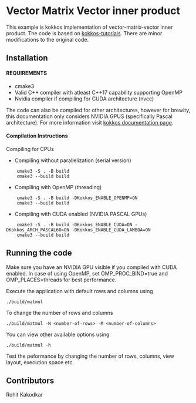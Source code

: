 # Vector Matrix Vector inner product

This example is kokkos implementation of vector-matrix-vector inner product. The code is based on [kokkos-tutorials](https://github.com/kokkos/kokkos-tutorials). There are minor modifications to the original code.

## Installation

#### REQUIREMENTS
- cmake3
- Valid C++ compiler with atleast C++17 capability supporting OpenMP
- Nvidia compiler if compiling for CUDA architecture (nvcc)

The code can also be compiled for other architectures, however for brewity, this documentation only considers NVIDIA GPUS (specifically Pascal architecture). For more information visit [kokkos documentation page](https://kokkos.github.io/kokkos-core-wiki/).

#### Compilation Instructions

Compiling for CPUs

- Compiling without parallelization (serial version)
```
    cmake3 -S . -B build
    cmake3 --build build    
```

- Compiling with OpenMP (threading)
```
    cmake3 -S . -B build -DKokkos_ENABLE_OPENMP=ON
    cmake3 --build build
```

- Compiling with CUDA enabled (NVIDIA PASCAL GPUs)
```
    cmake3 -S . -B build -DKokkos_ENABLE_CUDA=ON -DKokkos_ARCH_PASCAL60=ON -DKokkos_ENABLE_CUDA_LAMBDA=ON
    cmake3 --build build
```

## Running the code

Make sure you have an NVIDIA GPU visible if you compiled with CUDA enabled. In case of using OpenMP, set OMP_PROC_BIND=true and OMP_PLACES=threads for best performance. 

Execute the application with default rows and columns using 

```
./build/matmul
```

To change the number of rows and columns

```
./build/matmul -N <number-of-rows> -M <number-of-columns>
```

You can view other available options using 
```
./build/matmul -h
```

Test the peformance by changing the number of rows, columns, view layout, execution space etc.

## Contributors

Rohit Kakodkar